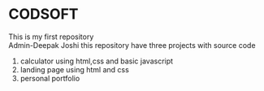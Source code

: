 # CODSOFT
This is my first repository  
Admin-Deepak Joshi 
this repository have three projects with source code
1. calculator using html,css and basic javascript
2. landing page using html and css
3. personal portfolio

